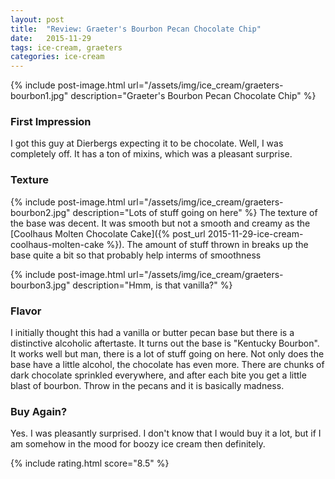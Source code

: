 ```yaml
---
layout: post
title:  "Review: Graeter's Bourbon Pecan Chocolate Chip"
date:   2015-11-29
tags: ice-cream, graeters
categories: ice-cream
---
```

{% include post-image.html url="/assets/img/ice_cream/graeters-bourbon1.jpg" description="Graeter's Bourbon Pecan Chocolate Chip" %}

### First Impression
I got this guy at Dierbergs expecting it to be chocolate. Well, I was completely off. It has a ton of mixins, which was a pleasant surprise.

### Texture
{% include post-image.html url="/assets/img/ice_cream/graeters-bourbon2.jpg" description="Lots of stuff going on here" %}
The texture of the base was decent. It was smooth but not a smooth and creamy as the [Coolhaus Molten Chocolate Cake]({% post_url 2015-11-29-ice-cream-coolhaus-molten-cake %}). The amount of stuff thrown in breaks up the base quite a bit so that probably help interms of smoothness

{% include post-image.html url="/assets/img/ice_cream/graeters-bourbon3.jpg" description="Hmm, is that vanilla?" %}
### Flavor
I initially thought this had a vanilla or butter pecan base but there is a distinctive alcoholic aftertaste. It turns out the base is "Kentucky Bourbon". It works well but man, there is a lot of stuff going on here. Not only does the base have a little alcohol, the chocolate has even more. There are chunks of dark chocolate sprinkled everywhere, and after each bite you get a little blast of bourbon.
Throw in the pecans and it is basically madness.

### Buy Again?
Yes. I was pleasantly surprised. I don't know that I would buy it a lot, but if I am somehow in the mood for boozy ice cream then definitely.

{% include rating.html score="8.5" %}
